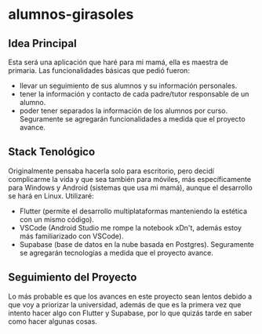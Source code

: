 # alumnos-girasoles
## Idea Principal
Esta será una aplicación que haré para mi mamá, ella es maestra de primaria.
Las funcionalidades básicas que pedió fueron:
- llevar un seguimiento de sus alumnos y su información personales.
- tener la  información y contacto de cada padre/tutor responsable de un alumno.
- poder tener separados la información de los alumnos por curso.
Seguramente se agregarán funcionalidades a medida que el proyecto avance.

## Stack Tenológico
Originalmente pensaba hacerla solo para escritorio, pero decidí complicarme la vida y que sea también para móviles,
más específicamente para Windows y Android (sistemas que usa mi mamá), aunque el desarrollo se hará en Linux.
Utilizaré:
- Flutter (permite el desarrollo multiplataformas manteniendo la estética con un mismo código).
- VSCode (Android Studio me rompe la notebook xDn't, además estoy más familiarizado con VSCode).
- Supabase (base de datos en la nube basada en Postgres).
Seguramente se agregarán tecnologías a medida que el proyecto avance.

## Seguimiento del Proyecto
Lo más probable es que los avances en este proyecto sean lentos debido a que voy a priorizar la universidad, además de que
es la primera vez que intento hacer algo con Flutter y Supabase, por lo que quizás tarde en saber como hacer algunas cosas.